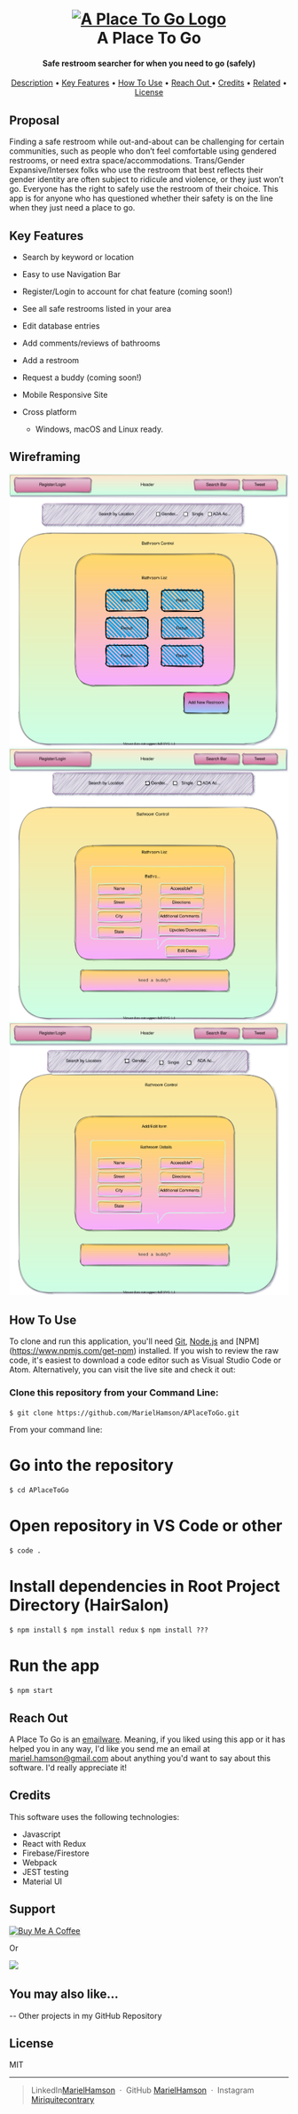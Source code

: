<h1 align="center">
  <br>
  <a href="https://www.github.com/MarielHamson/APlaceToGo"><img src="https://images.all-free-download.com/images/graphiclarge/bathroom_arrangement_colored_furniture_icons_sketch_6827741.jpg" alt="A Place To Go Logo" width="200"></a>
  <br>
A Place To Go  <br>
</h1>

<h4 align="center">Safe restroom searcher for when you need to go (safely)</h4>

<p align="center">
<a href="#description">Description</a> •
  <a href="#key-features">Key Features</a> •
  <a href="#how-to-use">How To Use</a> •
  <a href="#reach-out"> Reach Out </a> •
  <a href="#credits">Credits</a> •
  <a href="#you-may-also-like">Related</a> •
  <a href="#license">License</a>
</p>

## Proposal

Finding a safe restroom while out-and-about can be challenging for certain communities, such as people who don’t feel comfortable using gendered restrooms, or need extra space/accommodations. Trans/Gender Expansive/Intersex folks who use the restroom that best reflects their gender identity are often subject to ridicule and violence, or they just won’t go. Everyone has the right to safely use the restroom of their choice. This app is for anyone who has questioned whether their safety is on the line when they just need a place to go.

## Key Features

- Search by keyword or location
- Easy to use Navigation Bar
- Register/Login to account for chat feature (coming soon!)
- See all safe restrooms listed in your area
- Edit database entries
- Add comments/reviews of bathrooms
- Add a restroom
- Request a buddy (coming soon!)
- Mobile Responsive Site

- Cross platform
  - Windows, macOS and Linux ready.

## Wireframing

![main page](public/aplacetogo.svg)
![details page](public/aplacetogodetails.svg)
![form page](public/aplacetogoform.svg)

## How To Use

To clone and run this application, you'll need [Git](https://git-scm.com), [Node.js](https://nodejs.org/en/download/) and [NPM] (https://www.npmjs.com/get-npm) installed. If you wish to review the raw code, it's easiest to download a code editor such as Visual Studio Code or Atom. Alternatively, you can visit the live site and check it out:

### Clone this repository from your Command Line:

`$ git clone https://github.com/MarielHamson/APlaceToGo.git`

From your command line:

# Go into the repository

`$ cd APlaceToGo`

# Open repository in VS Code or other

`$ code .`

# Install dependencies in Root Project Directory (HairSalon)

`$ npm install`
`$ npm install redux`
`$ npm install ???`

# Run the app

`$ npm start`

## Reach Out

A Place To Go is an [emailware](https://en.wiktionary.org/wiki/emailware). Meaning, if you liked using this app or it has helped you in any way, I'd like you send me an email at <mariel.hamson@gmail.com> about anything you'd want to say about this software. I'd really appreciate it!

## Credits

This software uses the following technologies:

- Javascript
- React with Redux
- Firebase/Firestore
- Webpack
- JEST testing
- Material UI

## Support

<a href="https://www.buymeacoffee.com/" target="_blank"><img src="https://www.buymeacoffee.com/assets/img/custom_images/purple_img.png" alt="Buy Me A Coffee" style="height: 41px !important;width: 174px !important;box-shadow: 0px 3px 2px 0px rgba(190, 190, 190, 0.5) !important;-webkit-box-shadow: 0px 3px 2px 0px rgba(190, 190, 190, 0.5) !important;" ></a>

<p>Or</p>

<a href="https://www.patreon.com/">
	<img src="https://c5.patreon.com/external/logo/become_a_patron_button@2x.png" width="160">
</a>

## You may also like...

-- Other projects in my GitHub Repository

## License

MIT

---

> LinkedIn[MarielHamson](https://www.linkedin.com/MarielHamson) &nbsp;&middot;&nbsp;
> GitHub [MarielHamson](https://github.com/MarielHamson) &nbsp;&middot;&nbsp;
> Instagram [Miriquitecontrary](https://instagram.com/miriquitecontrary)
